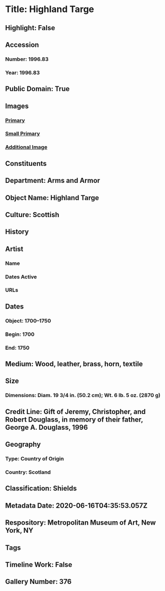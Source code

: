 # Title: Highland Targe
## Highlight: False
## Accession
### Number: 1996.83
### Year: 1996.83
## Public Domain: True
## Images
### [Primary](https://images.metmuseum.org/CRDImages/aa/original/DT3996.jpg)
### [Small Primary](https://images.metmuseum.org/CRDImages/aa/web-large/DT3996.jpg)
### [Additional Image](https://images.metmuseum.org/CRDImages/aa/original/sfeah1996-83BTs2.jpg)
## Constituents
## Department: Arms and Armor
## Object Name: Highland Targe
## Culture: Scottish
## History
## Artist
### Name
### Dates Active
### URLs
## Dates
### Object: 1700–1750
### Begin: 1700
### End: 1750
## Medium: Wood, leather, brass, horn, textile
## Size
### Dimensions: Diam. 19 3/4 in. (50.2 cm); Wt. 6 lb. 5 oz. (2870 g)
## Credit Line: Gift of Jeremy, Christopher, and Robert Douglass, in memory of their father, George A. Douglass, 1996
## Geography
### Type: Country of Origin
### Country: Scotland
## Classification: Shields
## Metadata Date: 2020-06-16T04:35:53.057Z
## Respository: Metropolitan Museum of Art, New York, NY
## Tags
## Timeline Work: False
## Gallery Number: 376